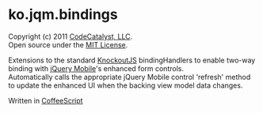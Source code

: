 # ko.jqm.bindings #

Copyright (c) 2011 [CodeCatalyst, LLC](http://www.codecatalyst.com/).  
Open source under the [MIT License](http://en.wikipedia.org/wiki/MIT_License).

Extensions to the standard [KnockoutJS](http://knockoutjs.com/) bindingHandlers to enable two-way binding with [jQuery Mobile](https://github.com/jquery/jquery-mobile)'s enhanced form controls.  
Automatically calls the appropriate jQuery Mobile control 'refresh' method to update the enhanced UI when the backing view model data changes.

Written in [CoffeeScript](http://coffeescript.com/)
